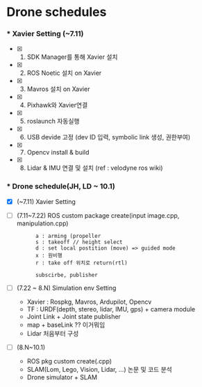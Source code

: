# Drone schedules

### * Xavier Setting (~7.11)
- [x] 1) SDK Manager를 통해 Xavier 설치
- [x] 2) ROS Noetic 설치 on Xavier
- [x] 3) Mavros 설치 on Xavier
- [x] 4) Pixhawk와 Xavier연결
- [x] 5) roslaunch 자동실행
- [x] 6) USB devide 고정 (dev ID 입력, symbolic link 생성, 권한부여)
- [x] 7) Opencv install & build
- [x] 8) Lidar & IMU 연결 및 설치 (ref : velodyne ros wiki)

### * Drone schedule(JH, LD ~ 10.1)	
- [x] (~7.11) Xavier Setting
- [ ] (7.11~7.22) ROS custom package create(input image.cpp, manipulation.cpp)
            
            a : arming (propeller 
            s : takeoff // height select
            d : set local postition (move) => guided mode
            x : 원비행
            r : take off 위치로 return(rtl)

            subscirbe, publisher
- [ ] (7.22 ~ 8.N) Simulation env Setting 
    - Xavier : Rospkg, Mavros, Ardupilot, Opencv
    - TF : URDF(depth, stereo, lidar, IMU, gps) + camera module
    - Joint Link + Joint state publisher
    - map + baseLink ?? 이거뭐임
    - Lidar 처음부터 구성
- [ ] (8.N~10.1) 
    - ROS pkg custom create(.cpp)
    - SLAM(Lom, Lego, Vision, Lidar, ...) 논문 및 코드 분석
    - Drone simulator + SLAM 





